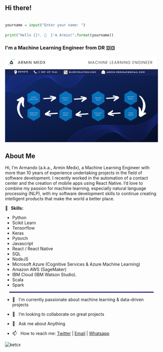 ## Hi there! 


```python

yourname = input("Enter your name: ")

print("Hello {}!. 👋  I'm Armin!".format(yourname))

```

### I'm a Machine Learning Engineer from DR 🇩🇴

![image](https://github.com/ketcx/ketcx/blob/master/cover.png)

## About Me

<p>
Hi, I'm Armando (a.k.a., Armin Medx), a Machine Learning Engineer with more than 10 years of experience undertaking projects in the field of software development. I recently worked in the automation of a contact center and the creation of mobile apps using React Native. I’d love to combine my passion for machine learning, especially natural language processing (NLP), with my software development skills to continue creating intelligent products that make the world a better place. 
</p>

<p>
<b>🔭&nbsp;&nbsp;&nbsp;Skills:</b> 

* Python
* Scikit Learn
* Tensorflow
* Keras
* Pytorch
* Javascript
* React / React Native
* SQL
* NodeJS
* Microsoft Azure (Cognitive Services & Azure Machine Learning)
* Amazon AWS (SageMaker)
* IBM Cloud (IBM Watson Studio).
* Scala
* Spark
</p>
<hr style="border: 1px dashed blue;margin:1em"/>
<p>

- 🌱&nbsp;&nbsp;&nbsp;I'm currently passionate about machine learning & data-driven projects

- 🤔&nbsp;&nbsp;&nbsp;I’m looking to collaborate on great projects

- 💬&nbsp;&nbsp;&nbsp;Ask me about Anything

- 📫&nbsp;&nbsp;&nbsp;How to reach me: [Twitter](https://twitter.com/niux) | [Email](mailto://armin.medinaf@gmail.com) | [Whatsapp](https://api.whatsapp.com/send?phone=18294199464)
</p>

<p><img align="left" src="https://github-readme-stats.vercel.app/api/top-langs?username=ketcx&show_icons=true&locale=en&layout=compact" alt="ketcx" /></p>
